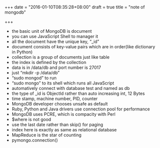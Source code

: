 +++
date = "2016-01-10T08:35:28+08:00"
draft = true
title = "note of mongodb"

+++



* the basic unit of MongoDB is document
* you can use JavaScript Shell to manager it
* all the document have the unique key, “_id”
* document consists of key-value pairs which are in order(like dictionary in Python)
* collection is a group of documents just like table
* the index is defined by the collection
* data is in /data/db and port number is 27017
* just “mkdir -p /data/db”
* “sudo mongod” to run
* “sudo mongo” to its shell which runs all JavaScript
* automatively connect with database test and named as db
* the type of _id is ObjectId rather than auto increasing int, 12 Bytes
* time stamp, machine number, PID, counter
* MongoDB developer chooses unsafe as default
* Ruby, Python and Java drivers use connection pool for performance
* MongoDB uses PCRE, which is compacity with Perl
* $where is not good
* use the last date rather than skip() for paging
* index here is exactly as same as relational database
* MapReduce is the star of counting
* pymongo.connection()